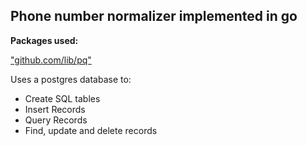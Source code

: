 
Phone number normalizer implemented in go
---

**Packages used:**

["github.com/lib/pq"](https://godoc.org/github.com/lib/pq)

Uses a postgres database to:
- Create SQL tables
- Insert Records
- Query Records
- Find, update and delete records
